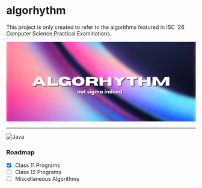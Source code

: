 # algorhythm
This project is only created to refer to the algorithms featured in ISC '26 Computer Science Practical Examinations.
<p align=”center”>
<img width="1000" src="https://raw.githubusercontent.com/xylium117/algorthym/refs/heads/master/banner.png" alt="Banner">
</p>

---
<img src="https://img.shields.io/badge/Java-ED8B00?style=for-the-badge&logo=openjdk&logoColor=whit" alt="Java" >

### Roadmap 
- [x] Class 11 Programs
- [ ] Class 12 Programs
- [ ] Miscellaneous Algorithms
